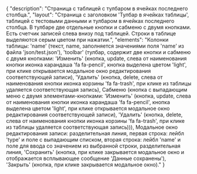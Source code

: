{
"description": "Страница с таблицей с тулбаром в ячейках последнего столбца.",
"layout": "Страница с заголовком 'Тулбар в ячейках таблицы', таблицей с тестовыми данными и тулбаром в ячейках последнего столбца. В тулбаре две отдельные кнопки и сабменю с двумя кнопками. Есть счетчик записей слева внизу под таблицей. Строки в таблице выделяются серым цветом при нажатии.",
"elements": "Колонки таблицы: 'name' (текст, name, заполняется значениями поля 'name' из файла 'json/test.json'), 'toolbar' (тулбар, содержит две кнопки и сабменю с двумя кнопками: 'Изменить' (кнопка, update, слева от наименования кнопки иконка карандаша 'fa fa-pencil', кнопка выделена цветом 'light', при клике открывается модальное окно редактирования соответствующей записи), 'Удалить' (кнопка, delete, слева от наименования кнопки иконка корзины 'fa fa-trash', при клике из таблицы удаляется соответствующая запись), Сабменю (кнопка с выпадающим меню с двумя элементами-кнопками: 'Изменить' (кнопка, update, слева от наименования кнопки иконка карандаша 'fa fa-pencil', кнопка выделена цветом 'light', при клике открывается модальное окно редактирования соответствующей записи), 'Удалить' (кнопка, delete, слева от наименования кнопки иконка корзины 'fa fa-trash', при клике из таблицы удаляется соответствующая запись))),
Модальное окно редактирования записи: разделительная линия, первая строка: лейбл 'type' и поле с выпадающим списком, вторая строка: лейбл 'name' и поле для ввода со значением из выбранной строки, разделительная линия, 'Сохранить' (кнопка, при клике закрывается модальное окно и отображается всплывающее сообщение 'Данные сохранены'), 'Закрыть' (кнопка, при клике закрывается модальное окно)."
}